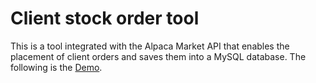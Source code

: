 # Client stock order tool

This is a tool integrated with the Alpaca Market API that enables the placement of client orders and saves them into a MySQL database.
The following is the [Demo](https://youtu.be/q01myDUUQLU).
